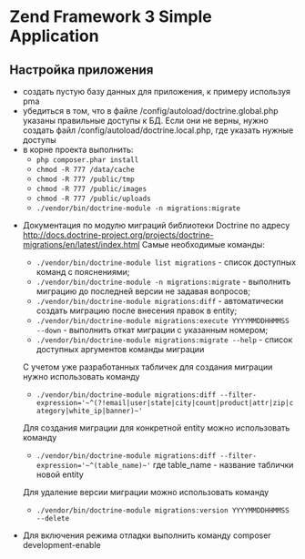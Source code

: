 Zend Framework 3 Simple Application
=======================

## Настройка приложения
- создать пустую базу данных для приложения, к примеру используя pma
- убедиться в том, что в файле /config/autoload/doctrine.global.php указаны правильные доступы к БД. Если они не верны, нужно создать файл /config/autoload/doctrine.local.php, где указать нужные доступы
- в корне проекта выполнить:
    - `php composer.phar install`
    - `chmod -R 777 /data/cache`
    - `chmod -R 777 /public/tmp`
    - `chmod -R 777 /public/images`
    - `chmod -R 777 /public/uploads`
    - `./vendor/bin/doctrine-module -n migrations:migrate`

* Документация по модулю миграций библиотеки Doctrine по адресу http://docs.doctrine-project.org/projects/doctrine-migrations/en/latest/index.html
    Самые необходимые команды:
    - `./vendor/bin/doctrine-module list migrations` - список доступных команд с пояснениями;
    - `./vendor/bin/doctrine-module -n migrations:migrate` - выполнить миграцию до последней версии не задавая вопросов;
    - `./vendor/bin/doctrine-module migrations:diff` - автоматически создать миграцию после внесения правок в entity;
    - `./vendor/bin/doctrine-module migrations:execute YYYYMMDDHHMMSS --down` - выполнить откат миграции с указанным номером;
    - `./vendor/bin/doctrine-module migrations:migrate --help` - список доступных аргументов команды миграции

    С учетом уже разработанных табличек для создания миграции нужно использовать команду
    - `./vendor/bin/doctrine-module migrations:diff --filter-expression='~^(?!email|user|state|city|count|product|attr|zip|category|white_ip|banner)~'`

    Для создания миграции для конкретной entity можно использовать команду
    - `./vendor/bin/doctrine-module migrations:diff --filter-expression='~^(table_name)~'`
    где table_name - название таблички новой entity

    Для удаление версии миграции можно использовать команду
    - `./vendor/bin/doctrine-module migrations:version YYYYMMDDHHMMSS --delete`

* Для включения режима отладки выполнить команду composer development-enable
